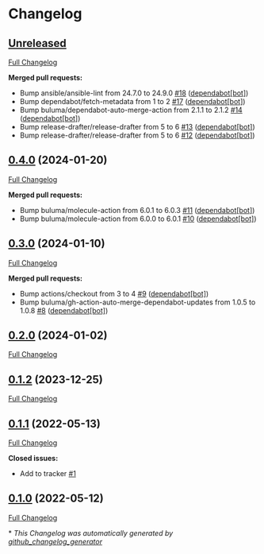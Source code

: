 # Changelog

## [Unreleased](https://github.com/buluma/ansible-role-earlyoom/tree/HEAD)

[Full Changelog](https://github.com/buluma/ansible-role-earlyoom/compare/0.4.0...HEAD)

**Merged pull requests:**

- Bump ansible/ansible-lint from 24.7.0 to 24.9.0 [\#18](https://github.com/buluma/ansible-role-earlyoom/pull/18) ([dependabot[bot]](https://github.com/apps/dependabot))
- Bump dependabot/fetch-metadata from 1 to 2 [\#17](https://github.com/buluma/ansible-role-earlyoom/pull/17) ([dependabot[bot]](https://github.com/apps/dependabot))
- Bump buluma/dependabot-auto-merge-action from 2.1.1 to 2.1.2 [\#14](https://github.com/buluma/ansible-role-earlyoom/pull/14) ([dependabot[bot]](https://github.com/apps/dependabot))
- Bump release-drafter/release-drafter from 5 to 6 [\#13](https://github.com/buluma/ansible-role-earlyoom/pull/13) ([dependabot[bot]](https://github.com/apps/dependabot))
- Bump release-drafter/release-drafter from 5 to 6 [\#12](https://github.com/buluma/ansible-role-earlyoom/pull/12) ([dependabot[bot]](https://github.com/apps/dependabot))

## [0.4.0](https://github.com/buluma/ansible-role-earlyoom/tree/0.4.0) (2024-01-20)

[Full Changelog](https://github.com/buluma/ansible-role-earlyoom/compare/0.3.0...0.4.0)

**Merged pull requests:**

- Bump buluma/molecule-action from 6.0.1 to 6.0.3 [\#11](https://github.com/buluma/ansible-role-earlyoom/pull/11) ([dependabot[bot]](https://github.com/apps/dependabot))
- Bump buluma/molecule-action from 6.0.0 to 6.0.1 [\#10](https://github.com/buluma/ansible-role-earlyoom/pull/10) ([dependabot[bot]](https://github.com/apps/dependabot))

## [0.3.0](https://github.com/buluma/ansible-role-earlyoom/tree/0.3.0) (2024-01-10)

[Full Changelog](https://github.com/buluma/ansible-role-earlyoom/compare/0.2.0...0.3.0)

**Merged pull requests:**

- Bump actions/checkout from 3 to 4 [\#9](https://github.com/buluma/ansible-role-earlyoom/pull/9) ([dependabot[bot]](https://github.com/apps/dependabot))
- Bump buluma/gh-action-auto-merge-dependabot-updates from 1.0.5 to 1.0.8 [\#8](https://github.com/buluma/ansible-role-earlyoom/pull/8) ([dependabot[bot]](https://github.com/apps/dependabot))

## [0.2.0](https://github.com/buluma/ansible-role-earlyoom/tree/0.2.0) (2024-01-02)

[Full Changelog](https://github.com/buluma/ansible-role-earlyoom/compare/0.1.2...0.2.0)

## [0.1.2](https://github.com/buluma/ansible-role-earlyoom/tree/0.1.2) (2023-12-25)

[Full Changelog](https://github.com/buluma/ansible-role-earlyoom/compare/0.1.1...0.1.2)

## [0.1.1](https://github.com/buluma/ansible-role-earlyoom/tree/0.1.1) (2022-05-13)

[Full Changelog](https://github.com/buluma/ansible-role-earlyoom/compare/0.1.0...0.1.1)

**Closed issues:**

- Add to tracker [\#1](https://github.com/buluma/ansible-role-earlyoom/issues/1)

## [0.1.0](https://github.com/buluma/ansible-role-earlyoom/tree/0.1.0) (2022-05-12)

[Full Changelog](https://github.com/buluma/ansible-role-earlyoom/compare/942aa189f7140e94c484fd6267694520ffaec96a...0.1.0)



\* *This Changelog was automatically generated by [github_changelog_generator](https://github.com/github-changelog-generator/github-changelog-generator)*

